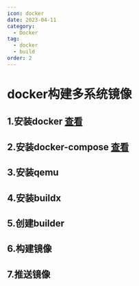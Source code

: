 ```yaml
---
icon: docker
date: 2023-04-11
category:
  - Docker
tag:
  - docker
  - build
order: 2
---
```

# docker构建多系统镜像
## 1.安装docker [查看](/server/docker/1.html)
## 2.安装docker-compose [查看](/server/docker/1.html)
## 3.安装qemu
## 4.安装buildx
## 5.创建builder
## 6.构建镜像
## 7.推送镜像
